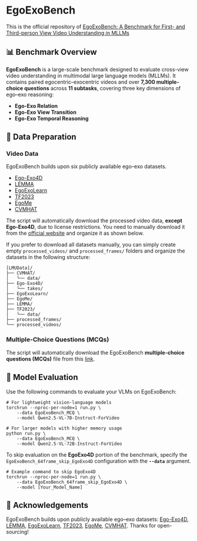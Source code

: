 # EgoExoBench

This is the official repository of [EgoExoBench: A
Benchmark for First- and Third-person View Video
Understanding in MLLMs]()

## 📊 Benchmark Overview

**EgoExoBench** is a large-scale benchmark designed to evaluate cross-view video understanding in multimodal large language models (MLLMs). It contains paired egocentric–exocentric videos and over **7,300 multiple-choice questions** across **11 subtasks**, covering three key dimensions of ego–exo reasoning:

* **Ego-Exo Relation**
* **Ego-Exo View Transition**
* **Ego-Exo Temporal Reasoning**

## 📝 Data Preparation

### Video Data

EgoExoBench builds upon six publicly available ego–exo datasets.

* [Ego-Exo4D](https://ego-exo4d-data.org/)
* [LEMMA](https://sites.google.com/view/lemma-activity)
* [EgoExoLearn](https://huggingface.co/datasets/hyf015/EgoExoLearn)
* [TF2023](https://github.com/ziweizhao1993/PEN)
* [EgoMe](https://huggingface.co/datasets/HeqianQiu/EgoMe)
* [CVMHAT](https://github.com/RuizeHan/CVMHT)

The script will automatically download the processed video data, **except Ego-Exo4D**, due to license restrictions. You need to manually download it from the [official website](https://ego-exo4d-data.org/) and organize it as shown below.

If you prefer to download all datasets manually, you can simply create empty `processed_videos/` and `processed_frames/` folders and organize the datasets in the following structure:

```
[LMUData]/
├── CVMHAT/
│   └── data/
├── Ego-Exo4D/
│   └── takes/
├── EgoExoLearn/
├── EgoMe/
├── LEMMA/
├── TF2023/
│   └── data/
├── processed_frames/
└── processed_videos/
```
### Multiple-Choice Questions (MCQs)

The script will automatically download the EgoExoBench **multiple-choice questions (MCQs)** file from this [link](https://huggingface.co/datasets/Heleun/EgoExoBench_MCQ).

## 🚀 Model Evaluation

Use the following commands to evaluate your VLMs on EgoExoBench:

```shell
# For lightweight vision-language models
torchrun --nproc-per-node=1 run.py \
    --data EgoExoBench_MCQ \
    --model Qwen2.5-VL-7B-Instruct-ForVideo

# For larger models with higher memory usage
python run.py \
    --data EgoExoBench_MCQ \
    --model Qwen2.5-VL-72B-Instruct-ForVideo
```

To skip evaluation on the **EgoExo4D** portion of the benchmark, specify the `EgoExoBench_64frame_skip_EgoExo4D` configuration with the **`--data`** argument.

```
# Example command to skip EgoExo4D
torchrun --nproc-per-node=1 run.py \
    --data EgoExoBench_64frame_skip_EgoExo4D \
    --model [Your_Model_Name]
```

## 🙏 Acknowledgements

EgoExoBench builds upon publicly available ego–exo datasets: [Ego-Exo4D](https://ego-exo4d-data.org/), [LEMMA](https://sites.google.com/view/lemma-activity), [EgoExoLearn](https://huggingface.co/datasets/hyf015/EgoExoLearn), [TF2023](https://github.com/ziweizhao1993/PEN), [EgoMe](https://huggingface.co/datasets/HeqianQiu/EgoMe), [CVMHAT](https://github.com/RuizeHan/CVMHT). Thanks for open-sourcing!
